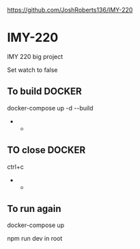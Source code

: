 https://github.com/JoshRoberts136/IMY-220
# IMY-220
IMY 220 big project


Set watch to false

To build DOCKER
---
docker-compose up -d --build
- - 
TO close DOCKER 
---
ctrl+c
- - 
To run again 
---
docker-compose up


npm run dev in root